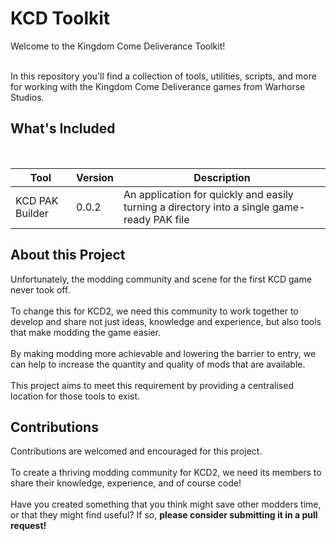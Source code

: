 <h1>KCD Toolkit</h1>
Welcome to the Kingdom Come Deliverance Toolkit!
</br></br>

In this repository you'll find a collection of tools, utilities, scripts, and more for working with the Kingdom Come Deliverance games from Warhorse Studios.

<h2>What's Included</h2>
</br>

<table>
  <thead>
    <th>Tool</th>
    <th>Version</th>
    <th>Description</th>
  </thead>
  <tbody>
    <tr>
      <td>KCD PAK Builder</td>
      <td>0.0.2</td>
      <td>An application for quickly and easily turning a directory into a single game-ready PAK file</td>
    </tr>
  </tbody>
</table>

<h2>About this Project</h2>
Unfortunately, the modding community and scene for the first KCD game never took off. 
</br></br>
To change this for KCD2, we need this community to work together to develop and share not just ideas, knowledge and experience, but also tools that make modding the game easier.
</br></br>
By making modding more achievable and lowering the barrier to entry, we can help to increase the quantity and quality of mods that are available.
</br></br>
This project aims to meet this requirement by providing a centralised location for those tools to exist.

<h2>Contributions</h2>
Contributions are welcomed and encouraged for this project.
</br></br>
To create a thriving modding community for KCD2, we need its members to share their knowledge, experience, and of course code!
</br></br>
Have you created something that you think might save other modders time, or that they might find useful? If so, <b>please consider submitting it in a pull request!</b>
